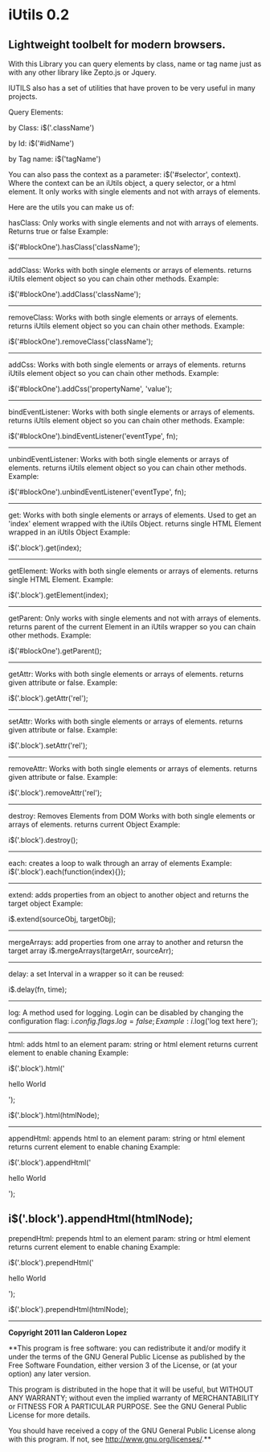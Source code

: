 
iUtils 0.2
==============

Lightweight toolbelt for modern browsers.
--------------


With this Library you can query elements by class, name or tag name just as with any other library like Zepto.js or Jquery.

IUTILS also has a set of utilities that have proven to be very useful in many projects.

Query Elements:

by Class:  i$('.className')

by Id:	i$('#idName')

by Tag name:	i$('tagName')

You can also pass the context as a parameter:	i$('#selector', context). Where the context can be an iUtils object, a query selector, or a html element. It only works with single elements and not with arrays of elements.

Here are the utils you can make us of:


hasClass:
Only works with single elements and not with arrays of elements.
Returns true or false
Example:

i$('#blockOne').hasClass('className');

--------------------------------------

addClass:
Works with both single elements or arrays of elements.
returns iUtils element object so you can chain other methods.
Example:

i$('#blockOne').addClass('className');

--------------------------------------

removeClass:
Works with both single elements or arrays of elements.
returns iUtils element object so you can chain other methods.
Example:

i$('#blockOne').removeClass('className');

--------------------------------------

addCss:
Works with both single elements or arrays of elements.
returns iUtils element object so you can chain other methods.
Example:

i$('#blockOne').addCss('propertyName', 'value');

--------------------------------------

bindEventListener:
Works with both single elements or arrays of elements.
returns iUtils element object so you can chain other methods.
Example:

i$('#blockOne').bindEventListener('eventType', fn);

--------------------------------------

unbindEventListener:
Works with both single elements or arrays of elements.
returns iUtils element object so you can chain other methods.
Example:

i$('#blockOne').unbindEventListener('eventType', fn);

--------------------------------------

get:
Works with both single elements or arrays of elements.
Used to get an 'index' element wrapped with the iUtils Object.
returns single HTML Element wrapped in an iUtils Object
Example:

i$('.block').get(index);

--------------------------------------

getElement:
Works with both single elements or arrays of elements.
returns single HTML Element.
Example:

i$('.block').getElement(index);

--------------------------------------

getParent:
Only works with single elements and not with arrays of elements.
returns parent of the current Element in an iUtils wrapper so you can chain other methods.
Example:

i$('#blockOne').getParent();

--------------------------------------

getAttr:
Works with both single elements or arrays of elements.
returns given attribute or false.
Example:

i$('.block').getAttr('rel');

--------------------------------------

setAttr:
Works with both single elements or arrays of elements.
returns given attribute or false.
Example:

i$('.block').setAttr('rel');

--------------------------------------

removeAttr:
Works with both single elements or arrays of elements.
returns given attribute or false.
Example:

i$('.block').removeAttr('rel');

--------------------------------------

destroy:
Removes Elements from DOM
Works with both single elements or arrays of elements.
returns current Object
Example:

i$('.block').destroy();

--------------------------------------

each:
creates a loop to walk through an array of elements
Example:
i$('.block').each(function(index){});

--------------------------------------

extend:
adds properties from an object to another object and returns the target object
Example:

i$.extend(sourceObj, targetObj);

--------------------------------------

mergeArrays:
add properties from one array to another and retursn the target array
i$.mergeArrays(targetArr, sourceArr);

--------------------------------------

delay:
a set Interval in a wrapper so it can be reused:

i$.delay(fn, time);

--------------------------------------

log:
A method used for logging. Login can be disabled by changing the configuration flag: i$.config.flags.log = false;
Example:
i$.log('log text here');


--------------------------------------
html:
adds html to an element
param: string or html element
returns current element to enable chaning
Example:

i$('.block').html('<p>hello World</p>');

i$('.block').html(htmlNode);

--------------------------------------
appendHtml:
appends html to an element
param: string or html element
returns current element to enable chaning
Example:

i$('.block').appendHtml('<p>hello World</p>');

i$('.block').appendHtml(htmlNode);
--------------------------------------
prependHtml:
prepends html to an element
param: string or html element
returns current element to enable chaning
Example:

i$('.block').prependHtml('<p>hello World</p>');

i$('.block').prependHtml(htmlNode);

*****

**Copyright 2011 Ian Calderon Lopez**

**This program is free software: you can redistribute it and/or modify
it under the terms of the GNU General Public License as published by
the Free Software Foundation, either version 3 of the License, or
(at your option) any later version.

This program is distributed in the hope that it will be useful,
but WITHOUT ANY WARRANTY; without even the implied warranty of
MERCHANTABILITY or FITNESS FOR A PARTICULAR PURPOSE.  See the
GNU General Public License for more details.

You should have received a copy of the GNU General Public License
along with this program.  If not, see <http://www.gnu.org/licenses/>.**
